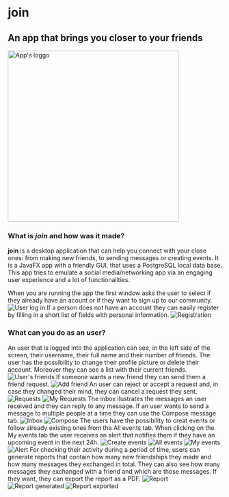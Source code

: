 
<h1>join</h1>
<h2>An app that brings you closer to your friends</h2>
<img src="images/logo.png" alt="App's loggo" width="400px" height="400px"/>
<h3>What is <i>join</i> and how was it made?</h3>
<b>join</b> is a desktop application that can help you connect with your close ones:
from making new friends, to sending messages or creating events. It is a JavaFX app with a
friendly GUI, that uses a PostgreSQL local data base. This app tries to
emulate a social media/networking app via an engaging user experience and
a lot of functionalities.

When you are running the app the first window asks the user to select
if they already have an acount or if they want to sign up to our community.
<img src="images/1.png" alt="User log in" />
If a person does not have an account they can easily register by filling in
a short list of fields with personal information.
<img src="images/2.png" alt="Registration" />
<h3>What can you do as an user?</h3>
An user that is logged into the application can see, in the left side of the 
screen, their username, their full name and their number of friends. The user
has the possibility to change their profile picture or delete their account.
Moreover they can see a list with their current friends.
<img src="images/3.png" alt="User's friends" />
If someone wants a new friend they can send them a friend request. 
<img src="images/4.png" alt="Add friend" />
An user can reject or accept a request and, in case they changed their mind, they can cancel 
a request they sent. 
<img src="images/5.png" alt="Requests" />
<img src="images/14.png" alt="My Requests" />
The inbox ilustrates the messages an user received and they can 
reply to any message. If an user wants to send a message to multiple people
at a time they can use the Compose message tab. 
<img src="images/6.png" alt="Inbox" />
<img src="images/7.png" alt="Compose" />
The users have the possibility to creat events or follow already existing ones from the
All events tab. When clicking on the My events tab the user receives an alert that notifies them
if they have an upcoming event in the next 24h.
<img src="images/8.png" alt="Create events" />
<img src="images/13.png" alt="All events" />
<img src="images/12.png" alt="My events" />
<img src="images/9.png" alt="Alert" />
For checking their activity during a period of time, users can generate reports
that contain how many new friendships they made and how many messages they exchanged in total. They can also see 
how many messages they exchanged with a friend and which are those messages. If they want, they can export the report as a PDF.
<img src="images/10.png" alt="Report" />
<img src="images/11.png" alt="Report generated" />
<img src="images/report.png" alt="Report exported" />
